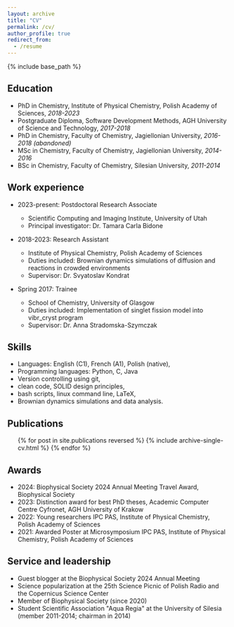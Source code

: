```yaml
---
layout: archive
title: "CV"
permalink: /cv/
author_profile: true
redirect_from:
  - /resume
---
```


{% include base_path %}

Education
------
* PhD in Chemistry, Institute of Physical Chemistry, Polish Academy of Sciences, *2018-2023*
* Postgraduate Diploma, Software Development Methods, AGH University of Science and Technology, *2017-2018*
* PhD in Chemistry, Faculty of Chemistry, Jagiellonian University, *2016-2018 (abandoned)*
* MSc in Chemistry, Faculty of Chemistry, Jagiellonian University, *2014-2016*
* BSc in Chemistry, Faculty of Chemistry, Silesian University, *2011-2014*

Work experience
------
* 2023-present: Postdoctoral Research Associate
  * Scientific Computing and Imaging Institute, University of Utah
  <!-- * Duties included: Brownian dynamics simulations of diffusion and reactions in crowded environments -->
  * Principal investigator: Dr. Tamara Carla Bidone

* 2018-2023: Research Assistant
  * Institute of Physical Chemistry, Polish Academy of Sciences
  * Duties included: Brownian dynamics simulations of diffusion and reactions in crowded environments
  * Supervisor: Dr. Svyatoslav Kondrat

* Spring 2017: Trainee
  * School of Chemistry, University of Glasgow
  * Duties included: Implementation of singlet fission model into vibr_cryst program
  * Supervisor: Dr. Anna Stradomska-Szymczak
  
Skills
------
* Languages: English (C1), French (A1), Polish (native),
* Programming languages: Python, C, Java
* Version controlling using git,
* clean code, SOLID design principles,
* bash scripts, linux command line, LaTeX,
* Brownian dynamics simulations and data analysis.

Publications
------
  <ul>{% for post in site.publications reversed %}
    {% include archive-single-cv.html %}
  {% endfor %}</ul>
  
<!-- Talks
------
  <ul>{% for post in site.talks %}
    {% include archive-single-talk-cv.html %}
  {% endfor %}</ul>
  
Teaching
------
  <ul>{% for post in site.teaching %}
    {% include archive-single-cv.html %}
  {% endfor %}</ul> -->
  
Awards
------
* 2024: Biophysical Society 2024 Annual Meeting Travel Award, Biophysical Society
* 2023: Distinction award for best PhD theses, Academic Computer Centre Cyfronet, AGH University of Krakow
* 2022: Young researchers IPC PAS, Institute of Physical Chemistry, Polish Academy of Sciences
* 2021: Awarded Poster at Microsymposium IPC PAS, Institute of Physical Chemistry, Polish Academy of Sciences

Service and leadership
------
* Guest blogger at the Biophysical Society 2024 Annual Meeting
* Science popularization at the 25th Science Picnic of Polish Radio and the Copernicus Science Center
* Member of Biophysical Society (since 2020)
* Student Scientific Association "Aqua Regia" at the University of Silesia (member 2011-2014; chairman in 2014)
